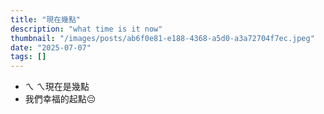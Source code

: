 ```yaml
---
title: "現在幾點"
description: "what time is it now"
thumbnail: "/images/posts/ab6f0e81-e188-4368-a5d0-a3a72704f7ec.jpeg"
date: "2025-07-07"
tags: []
---
```

- ㄟ ㄟ現在是幾點
- 我們幸福的起點😔
